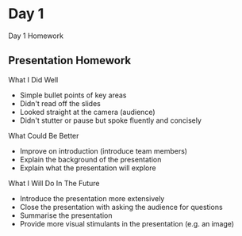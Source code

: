# Day 1

Day 1 Homework

## Presentation Homework

What I Did Well

- Simple bullet points of key areas
- Didn't read off the slides
- Looked straight at the camera (audience)
- Didn't stutter or pause but spoke fluently and concisely

What Could Be Better

- Improve on introduction (introduce team members)
- Explain the background of the presentation
- Explain what the presentation will explore

What I Will Do In The Future

- Introduce the presentation more extensively
- Close the presentation with asking the audience for questions
- Summarise the presentation
- Provide more visual stimulants in the presentation (e.g. an image)
